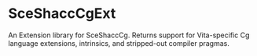 # SceShaccCgExt

An Extension library for SceShaccCg. Returns support for Vita-specific Cg language extensions, intrinsics, and stripped-out compiler pragmas.
